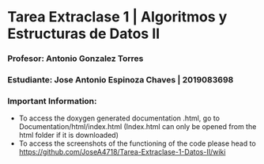 # Tarea Extraclase 1 | Algoritmos y Estructuras de Datos II
### Profesor: Antonio Gonzalez Torres
### Estudiante: Jose Antonio Espinoza Chaves | 2019083698

### Important Information:
* To access the  doxygen generated documentation .html, go to Documentation/html/index.html (Index.html can only be opened from the html folder if it is downloaded)
* To access the screenshots of the functioning of the code please head to https://github.com/JoseA4718/Tarea-Extraclase-1-Datos-II/wiki


